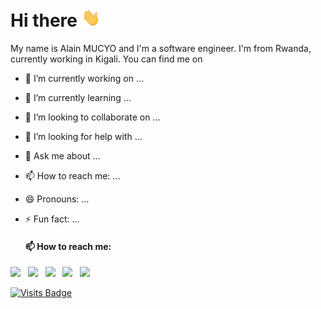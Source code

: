 # Hi there <img src="https://raw.githubusercontent.com/alainmucyo/alainmucyo/develop/wave.gif" width="30px"/>

My name is Alain MUCYO and I'm a software engineer. I'm from Rwanda, currently working in Kigali. You can find me on


- 🔭 I’m currently working on ...
- 🌱 I’m currently learning ...
- 👯 I’m looking to collaborate on ...
- 🤔 I’m looking for help with ...
- 💬 Ask me about ...
- 📫 How to reach me: ...
- 😄 Pronouns: ...
- ⚡ Fun fact: ...

  #### 📫 How to reach me:
  
[<img src="https://img.icons8.com/color/48/000000/twitter.png" width="3.5%"/>](https://twitter.com/alainmucyo3)  &nbsp; [<img src="https://img.icons8.com/color/48/000000/linkedin.png" width="3.5%"/>](https://www.linkedin.com/in/alain-mucyo-7b58a917b/)  &nbsp; [<img src="https://img.icons8.com/fluent/48/000000/facebook-new.png" width="3.5%"/>](https://www.facebook.com/people/Alain-Mucyo/100007262567735/)  &nbsp; [<img src="https://img.icons8.com/fluent/48/000000/instagram-new.png" width="3.5%"/>](https://www.instagram.com/alainmucyo3/)  &nbsp; <a href="mailto:alainmucyo3@gmail.com"> <img src="https://img.icons8.com/fluent/48/000000/gmail.png" width="3.5%"/>

 [![Visits Badge](https://badges.pufler.dev/visits/alainmucyo/alainmucyo)](https://badges.pufler.dev/visits/alainmucyo/alainmucyo)

